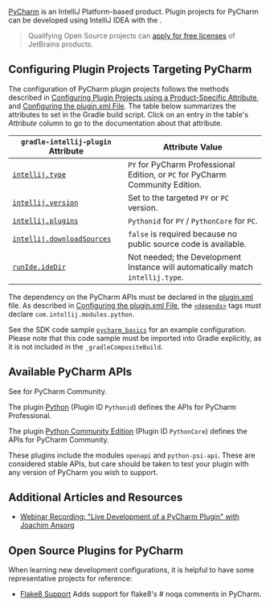[//]: # (title: PyCharm Plugin Development)

<!-- Copyright 2000-2022 JetBrains s.r.o. and other contributors. Use of this source code is governed by the Apache 2.0 license that can be found in the LICENSE file. -->

[PyCharm](https://www.jetbrains.com/pycharm/) is an IntelliJ Platform-based product.
Plugin projects for PyCharm can be developed using IntelliJ IDEA with the [](tools_gradle_intellij_plugin.md).

> Qualifying Open Source projects can [apply for free licenses](https://www.jetbrains.com/community/opensource/) of JetBrains products.
>

## Configuring Plugin Projects Targeting PyCharm
The configuration of PyCharm plugin projects follows the methods described in [Configuring Plugin Projects using a Product-Specific Attribute](dev_alternate_products.md#configuring-plugin-projects-using-a-product-specific-attribute), and [Configuring the plugin.xml File](dev_alternate_products.md#configuring-pluginxml).
The table below summarizes the [](tools_gradle_intellij_plugin.md) attributes to set in the Gradle build script.
Click on an entry in the table's *Attribute* column to go to the documentation about that attribute.

| `gradle-intellij-plugin` Attribute                                                               | Attribute Value                                                                |
|--------------------------------------------------------------------------------------------------|--------------------------------------------------------------------------------|
| [`intellij.type`](tools_gradle_intellij_plugin.md#intellij-extension-type)                       | `PY` for PyCharm Professional Edition, or `PC` for PyCharm Community Edition.  |
| [`intellij.version`](tools_gradle_intellij_plugin.md#intellij-extension-version)                 | Set to the targeted `PY` or `PC` version.                                      |
| [`intellij.plugins`](tools_gradle_intellij_plugin.md#intellij-extension-plugins)                 | `Pythonid` for `PY` / `PythonCore` for `PC`.                                   |
| [`intellij.downloadSources`](tools_gradle_intellij_plugin.md#intellij-extension-downloadsources) | `false` is required because no public source code is available.                |
| [`runIde.ideDir`](tools_gradle_intellij_plugin.md#tasks-runide-idedir)                            | Not needed; the Development Instance will automatically match `intellij.type`. |

The dependency on the PyCharm APIs must be declared in the <path>[plugin.xml](plugin_configuration_file.md)</path> file.
As described in [Configuring the plugin.xml File](dev_alternate_products.md#configuring-pluginxml), the [`<depends>`](plugin_configuration_file.md#idea-plugin__depends) tags must declare `com.intellij.modules.python`.

See the SDK code sample [`pycharm_basics`](%gh-sdk-samples%/product_specific/pycharm_basics/) for an example configuration.
Please note that this code sample must be imported into Gradle explicitly, as it is not included in the `_gradleCompositeBuild`.

## Available PyCharm APIs
See [](extension_point_list.md) for PyCharm Community.

The plugin [Python](https://plugins.jetbrains.com/plugin/631-python) (Plugin ID `Pythonid`) defines the APIs for PyCharm Professional.

The plugin [Python Community Edition](https://plugins.jetbrains.com/plugin/7322-python-community-edition) (Plugin ID `PythonCore`) defines the APIs for PyCharm Community.

These plugins include the modules `openapi` and `python-psi-api`.
These are considered stable APIs, but care should be taken to test your plugin with any version of PyCharm you wish to support.

## Additional Articles and Resources
* [Webinar Recording: "Live Development of a PyCharm Plugin" with Joachim Ansorg](https://blog.jetbrains.com/pycharm/2019/01/webinar-recording-live-development-of-a-pycharm-plugin-with-joachim-ansorg/)

## Open Source Plugins for PyCharm
When learning new development configurations, it is helpful to have some representative projects for reference:
* [Flake8 Support](https://github.com/jansorg/pycharm-flake8) Adds support for flake8's # noqa comments in PyCharm.
